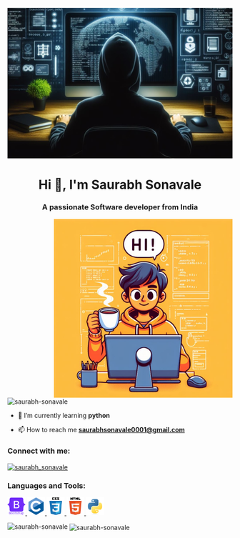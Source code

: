 ![logo](https://github.com/Saurabh-Sonavale/Saurabh-Sonavale/blob/main/background.jpg)
<h1 align="center">Hi 👋, I'm Saurabh Sonavale</h1>
<h3 align="center">A passionate Software developer from India</h3>

<img align="right" alt="coding" width="400" src="hii.png">
<p align="left"> <img src="https://komarev.com/ghpvc/?username=saurabh-sonavale&label=Profile%20views&color=0e75b6&style=flat" alt="saurabh-sonavale" /> </p>

- 🌱 I’m currently learning **python**

- 📫 How to reach me **saurabhsonavale0001@gmail.com**

<h3 align="left">Connect with me:</h3>
<p align="left">
<a href="https://instagram.com/saurabh_sonavale" target="blank"><img align="center" src="https://raw.githubusercontent.com/rahuldkjain/github-profile-readme-generator/master/src/images/icons/Social/instagram.svg" alt="saurabh_sonavale" height="30" width="40" /></a>
</p>

<h3 align="left">Languages and Tools:</h3>
<p align="left"> <a href="https://getbootstrap.com" target="_blank" rel="noreferrer"> <img src="https://raw.githubusercontent.com/devicons/devicon/master/icons/bootstrap/bootstrap-plain-wordmark.svg" alt="bootstrap" width="40" height="40"/> </a> <a href="https://www.cprogramming.com/" target="_blank" rel="noreferrer"> <img src="https://raw.githubusercontent.com/devicons/devicon/master/icons/c/c-original.svg" alt="c" width="40" height="40"/> </a> <a href="https://www.w3schools.com/css/" target="_blank" rel="noreferrer"> <img src="https://raw.githubusercontent.com/devicons/devicon/master/icons/css3/css3-original-wordmark.svg" alt="css3" width="40" height="40"/> </a> <a href="https://www.w3.org/html/" target="_blank" rel="noreferrer"> <img src="https://raw.githubusercontent.com/devicons/devicon/master/icons/html5/html5-original-wordmark.svg" alt="html5" width="40" height="40"/> </a>  <img src="https://raw.githubusercontent.com/devicons/devicon/master/icons/python/python-original.svg" alt="python" width="40" height="40"/> </a> </p>

<p><img align="left" src="https://github-readme-stats.vercel.app/api/top-langs?username=saurabh-sonavale&show_icons=true&locale=en&layout=compact" alt="saurabh-sonavale" /></p>

<p>&nbsp;<img align="center" src="https://github-readme-stats.vercel.app/api?username=saurabh-sonavale&show_icons=true&locale=en" alt="saurabh-sonavale" /></p>
